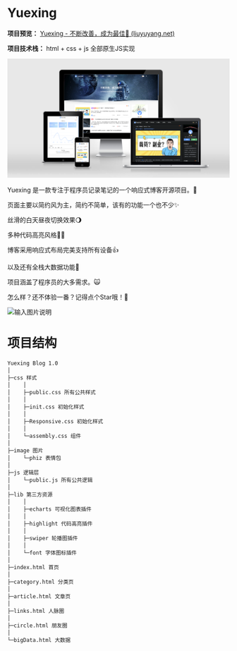 # Yuexing

**项目预览：** [Yuexing - 不断改善，成为最佳🎉 (liuyuyang.net)](http://yuexing.liuyuyang.net/)

 **项目技术栈：** html + css + js 全部原生JS实现

![项目演示](预览图.png)

Yuexing 是一款专注于程序员记录笔记的一个响应式博客开源项目。🎉

页面主要以简约风为主，简约不简单，该有的功能一个也不少✨

丝滑的白天昼夜切换效果🌖

多种代码高亮风格🏳️‍🌈

博客采用响应式布局完美支持所有设备👍

以及还有全栈大数据功能🐄

项目涵盖了程序员的大多需求。🙀

怎么样？还不体验一番？记得点个Star哦！🌹

![输入图片说明](%E9%BB%91%E7%99%BD%E5%8F%8C%E8%89%B2%E9%A2%84%E8%A7%88.jpg)

# 项目结构
```
Yuexing Blog 1.0
│
├─css 样式
│    │
│    ├─public.css 所有公共样式
│    │
│    ├─init.css 初始化样式
│    │
│    ├─Responsive.css 初始化样式
│    │
│    └─assembly.css 组件
│
├─image 图片
│    └─phiz 表情包
│
├─js 逻辑层
│    └─public.js 所有公共逻辑
│
├─lib 第三方资源
│    │
│    ├─echarts 可视化图表插件
│    │
│    ├─highlight 代码高亮插件
│    │
│    ├─swiper 轮播图插件
│    │
│    └─font 字体图标插件
│
├─index.html 首页
│
├─category.html 分类页
│
├─article.html 文章页
│
├─links.html 人脉圈
│
├─circle.html 朋友圈
│
└─bigData.html 大数据
```
